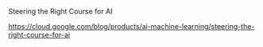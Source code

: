Steering the Right Course for AI

https://cloud.google.com/blog/products/ai-machine-learning/steering-the-right-course-for-ai